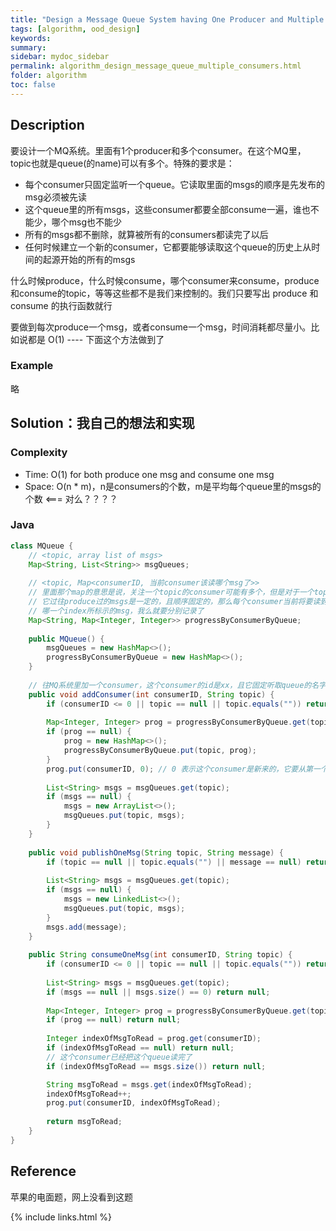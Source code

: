 ```yaml
---
title: "Design a Message Queue System having One Producer and Multiple Consumers"
tags: [algorithm, ood_design]
keywords:
summary:
sidebar: mydoc_sidebar
permalink: algorithm_design_message_queue_multiple_consumers.html
folder: algorithm
toc: false
---
```


## Description
要设计一个MQ系统。里面有1个producer和多个consumer。在这个MQ里，topic也就是queue(的name)可以有多个。特殊的要求是：
* 每个consumer只固定监听一个queue。它读取里面的msgs的顺序是先发布的msg必须被先读
* 这个queue里的所有msgs，这些consumer都要全部consume一遍，谁也不能少，哪个msg也不能少
* 所有的msgs都不删除，就算被所有的consumers都读完了以后
* 任何时候建立一个新的consumer，它都要能够读取这个queue的历史上从时间的起源开始的所有的msgs

什么时候produce，什么时候consume，哪个consumer来consume，produce和consume的topic，等等这些都不是我们来控制的。我们只要写出 produce 和 consume 的执行函数就行

要做到每次produce一个msg，或者consume一个msg，时间消耗都尽量小。比如说都是 O(1) ---- 下面这个方法做到了

### Example
略

## Solution：我自己的想法和实现

### Complexity
* Time: O(1) for both produce one msg and consume one msg
* Space: O(n * m)，n是consumers的个数，m是平均每个queue里的msgs的个数 <=== 对么？？？？

### Java
```java
class MQueue {
    // <topic, array list of msgs>
    Map<String, List<String>> msgQueues;
    
    // <topic, Map<consumerID, 当前consumer该读哪个msg了>>
    // 里面那个map的意思是说，关注一个topic的consumer可能有多个，但是对于一个topic来说，
    // 它过往produce过的msgs是一定的，且顺序固定的，那么每个consumer当前将要读到这个queue里的
    // 哪一个index所标示的msg，我么就要分别记录了
    Map<String, Map<Integer, Integer>> progressByConsumerByQueue;
    
    public MQueue() {
        msgQueues = new HashMap<>();
        progressByConsumerByQueue = new HashMap<>();
    }
    
    // 往MQ系统里加一个consumer，这个consumer的id是xx，且它固定听取queue的名字=topic
    public void addConsumer(int consumerID, String topic) {
        if (consumerID <= 0 || topic == null || topic.equals("")) return;
        
        Map<Integer, Integer> prog = progressByConsumerByQueue.get(topic);
        if (prog == null) {
            prog = new HashMap<>();
            progressByConsumerByQueue.put(topic, prog);
        }
        prog.put(consumerID, 0); // 0 表示这个consumer是新来的，它要从第一个msg开始读
        
        List<String> msgs = msgQueues.get(topic);
        if (msgs == null) {
            msgs = new ArrayList<>();
            msgQueues.put(topic, msgs);
        }
    }
    
    public void publishOneMsg(String topic, String message) {
        if (topic == null || topic.equals("") || message == null) return;
        
        List<String> msgs = msgQueues.get(topic);
        if (msgs == null) {
            msgs = new LinkedList<>();
            msgQueues.put(topic, msgs);
        }
        msgs.add(message);
    }
    
    public String consumeOneMsg(int consumerID, String topic) {
        if (consumerID <= 0 || topic == null || topic.equals("")) return null;
        
        List<String> msgs = msgQueues.get(topic);
        if (msgs == null || msgs.size() == 0) return null;
        
        Map<Integer, Integer> prog = progressByConsumerByQueue.get(topic);
        if (prog == null) return null;
        
        Integer indexOfMsgToRead = prog.get(consumerID);
        if (indexOfMsgToRead == null) return null;
        // 这个consumer已经把这个queue读完了
        if (indexOfMsgToRead == msgs.size()) return null;

        String msgToRead = msgs.get(indexOfMsgToRead);
        indexOfMsgToRead++;
        prog.put(consumerID, indexOfMsgToRead);
        
        return msgToRead;
    }
}
```

## Reference
苹果的电面题，网上没看到这题

{% include links.html %}

